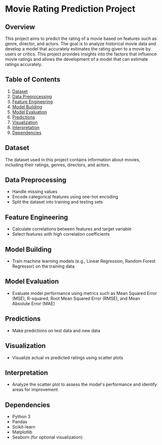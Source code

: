 # Movie Rating Prediction Project

## Overview
This project aims to predict the rating of a movie based on features such as genre, director, and actors. The goal is to analyze historical movie data and develop a model that accurately estimates the rating given to a movie by users or critics. This project provides insights into the factors that influence movie ratings and allows the development of a model that can estimate ratings accurately.

## Table of Contents
1. [Dataset](#dataset)
2. [Data Preprocessing](#data-preprocessing)
3. [Feature Engineering](#feature-engineering)
4. [Model Building](#model-building)
5. [Model Evaluation](#model-evaluation)
6. [Predictions](#predictions)
7. [Visualization](#visualization)
8. [Interpretation](#interpretation)
9. [Dependencies](#dependencies)

## Dataset
The dataset used in this project contains information about movies, including their ratings, genres, directors, and actors. 

## Data Preprocessing
- Handle missing values
- Encode categorical features using one-hot encoding
- Split the dataset into training and testing sets

## Feature Engineering
- Calculate correlations between features and target variable
- Select features with high correlation coefficients

## Model Building
- Train machine learning models (e.g., Linear Regression, Random Forest Regressor) on the training data

## Model Evaluation
- Evaluate model performance using metrics such as Mean Squared Error (MSE), R-squared, Root Mean Squared Error (RMSE), and Mean Absolute Error (MAE)

## Predictions
- Make predictions on test data and new data

## Visualization
- Visualize actual vs predicted ratings using scatter plots

## Interpretation
- Analyze the scatter plot to assess the model's performance and identify areas for improvement

## Dependencies
- Python 3
- Pandas
- Scikit-learn
- Matplotlib
- Seaborn (for optional visualization)

